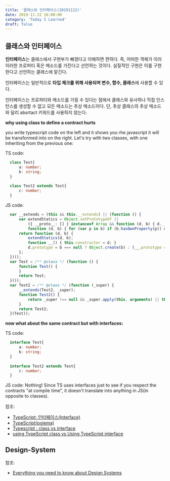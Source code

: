 ```yaml
---
title: '클래스와 인터페이스(20191122)'
date: 2019-11-22 16:00:00
category: 'Today I Learned'
draft: false
---
```




## **클래스와 인터페이스**

**인터페이스**는 클래스에서 구현부가 빠졌다고 이해하면 편하다. 즉, 어떠한 객체가 이러이러한 프로퍼티 혹은 메소드를 가진다고 선언하는 것이다. 실질적인 구현은 이를 구현한다고 선언하는 클래스에 맡긴다.

인터페이스는 일반적으로 **타입 체크를 위해 사용되며 변수, 함수, 클래스**에 사용할 수 있다.

인터페이스는 프로퍼티와 메소드를 가질 수 있다는 점에서 클래스와 유사하나 직접 인스턴스를 생성할 수 없고 모든 메소드는 추상 메소드이다. 단, 추상 클래스의 추상 메소드와 달리 absrtact 키워드를 사용하지 않는다.

**why using class to define a contract hurts**

you write typescript code on the left and it shows you rhe javascript it will be transformed into on the right. Let's try with two classes, with one inheriting from the previous one:

TS code:

```ts
  class Test{
      a: number;
      b: string;
  }
  
  class Test2 extends Test{
      c: number;
  }
```

JS code:

```ts
  var __extends = (this && this.__extends) || (function () {
      var extendStatics = Object.setPrototypeOf ||
          ({ __proto__: [] } instanceof Array && function (d, b) { d.__proto__ = b; }) ||
          function (d, b) { for (var p in b) if (b.hasOwnProperty(p)) d[p] = b[p]; };
      return function (d, b) {
          extendStatics(d, b);
          function __() { this.constructor = d; }
          d.prototype = b === null ? Object.create(b) : (__.prototype = b.prototype, new __());
      };
  })();
  var Test = /** @class */ (function () {
      function Test() {
      }
      return Test;
  }());
  var Test2 = /** @class */ (function (_super) {
      __extends(Test2, _super);
      function Test2() {
          return _super !== null && _super.apply(this, arguments) || this;
      }
      return Test2;
  }(Test));
```

**now what about the same contract but with interfaces:**

TS code:

```ts
  interface Test{
      a: number;
      b: string;
  }
  
  interface Test2 extends Test{
      c: number;
  }
```

JS code: Nothing! Since TS uses interfaces just to see if you respect the contracts "at compile time", it doesn't translate into anything in JS(in opposite to classes).

참조:

- [TypeScript: 인터페이스(Interface)](https://hyunseob.github.io/2016/10/17/typescript-interface/)
- [TypeScript(poiema)](https://poiemaweb.com/typescript-interface)
- [Typescript : class vs interface](https://medium.com/front-end-weekly/typescript-class-vs-interface-99c0ae1c2136)
- [using TypeScript class vs Using TypeScript interface](https://ultimatecourses.com/blog/classes-vs-interfaces-in-typescript#Using_TypeScript_class_vs_using_Typescript_interface)



## Design-System

참조:

- [Everything you need to know about Design Systems](https://uxdesign.cc/everything-you-need-to-know-about-design-systems-54b109851969)

